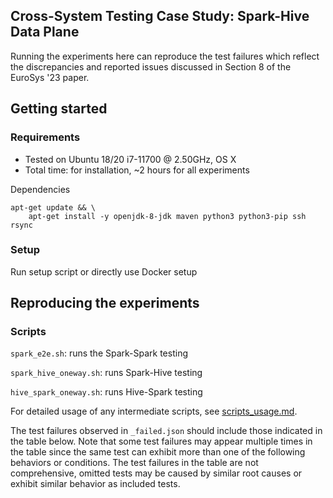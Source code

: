 ## Cross-System Testing Case Study: Spark-Hive Data Plane

Running the experiments here can reproduce the test failures which reflect the discrepancies and reported issues discussed in Section 8 of the EuroSys '23 paper. 

## Getting started
### Requirements
- Tested on Ubuntu 18/20 i7-11700 @ 2.50GHz, OS X
- Total time: for installation, ~2 hours for all experiments

Dependencies
```commandline
apt-get update && \
    apt-get install -y openjdk-8-jdk maven python3 python3-pip ssh rsync
```
### Setup
Run setup script or directly use Docker setup


## Reproducing the experiments
### Scripts

`spark_e2e.sh`: runs the Spark-Spark testing

`spark_hive_oneway.sh`: runs Spark-Hive testing

`hive_spark_oneway.sh`: runs Hive-Spark testing

For detailed usage of any intermediate scripts, see [scripts_usage.md](scripts_usage.md).

The test failures observed in `_failed.json` should include those indicated in the table below.
Note that some test failures may appear multiple times in the table since the same test can exhibit more than one of the following behaviors or conditions.
The test failures in the table are not comprehensive, omitted tests may be caused by similar root causes or exhibit similar behavior as included tests.



<!---
Dependencies
```commandline
apt-get update && \
    apt-get install -y openjdk-8-jdk maven python3 python3-pip ssh rsync
```


### Setting up the Spark-Hive-Hadoop infrastructure
**Hadoop setup:**
```commandline
curl https://archive.apache.org/dist/hadoop/core/hadoop-3.3.2/hadoop-3.3.2.tar.gz | tar xz -C .
mv hadoop-3.3.2 hadoop
cd hadoop
export HADOOP_HOME=$(pwd)
```
Add to `etc/hadoop/hadoop-env.sh` your `JAVA_HOME` for Java 8 and replace `USERID` with your username, e.g.
```
export JAVA_HOME=/usr/lib/jvm/java-1.8.0-openjdk-amd64
export HDFS_NAMENODE_USER=USERID
export HDFS_DATANODE_USER=USERID
export HDFS_SECONDARYNAMENODE_USER=USERID
export YARN_RESOURCEMANAGER_USER=USERID
export YARN_NODEMANAGER_USER=USERID
```
Update the following config files

`etc/hadoop/core-site.xml`
```xml
<configuration>
    <property>
        <name>fs.defaultFS</name>
        <value>hdfs://localhost:9000</value>
    </property>
    <property>
        <name>dfs.replication</name>
        <value>1</value>
    </property>
</configuration>
```
`etc/hadoop/hdfs-site.xml`
```xml
<configuration>
    <property>
        <name>dfs.replication</name>
        <value>1</value>
    </property>
</configuration>
```
If you cannot `ssh localhost`:
```commandline
ssh-keygen -t rsa -P '' -f ~/.ssh/id_rsa
cat ~/.ssh/id_rsa.pub >> ~/.ssh/authorized_keys
chmod 0600 ~/.ssh/authorized_keys
```

Might need `sudo`
```commandline
$HADOOP_HOME/bin/hdfs namenode -format
$HADOOP_HOME/sbin/start-all.sh
```

**Spark setup (to use as Hive's execution engine):**
```commandline
git clone https://github.com/apache/spark spark-hive
cd spark-hive
export SPARK_HOME=$(pwd)
export SPARK_DIST_CLASSPATH=`$HADOOP_HOME/bin/hadoop classpath`
mkdir /tmp/spark-events

# Hive is only compatible with Spark with version <= 2.3.0
git checkout v2.3.0
./build/mvn -Dhadoop.version=3.3.2 -Pyarn -Phive -Phive-thriftserver -DskipTests clean install

# Find Hive jars bundled with Spark
find $SPARK_HOME/assembly/target/scala-2.11/jars -name "*hive*.jar"

# Spark 2.3.0 comes bundled with old Hive jars (1.2.1 in my case), we need to
# delete them. This is because we will deploy Hive 3.1.2.
# This step might require you to change 1.2.1 to the version that you see in the
# output of the above find command.
rm $SPARK_HOME/assembly/target/scala-2.11/jars/hive*1.2.1*

# Start Spark Master & Worker, Hive contacts these services to submit query jobs
$SPARK_HOME/sbin/start-all.sh

# Required for running the experiments.
export SPARK_HOME_ONEWAY=$(pwd)
```

**Hive setup:**

First, execute the below commands to setup the basic Hive environment:
```commandline
$HADOOP_HOME/bin/hadoop fs -mkdir /tmp
$HADOOP_HOME/bin/hadoop fs -chmod g+w /tmp
$HADOOP_HOME/bin/hadoop fs -mkdir -p /user/hive/warehouse
$HADOOP_HOME/bin/hadoop fs -chmod g+w /user/hive/warehouse
wget https://archive.apache.org/dist/hive/hive-3.1.2/apache-hive-3.1.2-bin.tar.gz && \
	tar xzvf apache-hive-3.1.2-bin.tar.gz
mv apache-hive-3.1.2-bin hive && cd hive
export HIVE_HOME=$(pwd)

# Link Spark libraries to Hive's lib folder, this is required if Spark is to be
# used as the execution engine for Hive.
cd $HIVE_HOME/lib/
ln -s $SPARK_HOME_ONEWAY/assembly/target/scala-2.11/jars/scala-library*.jar
ln -s $SPARK_HOME_ONEWAY/assembly/target/scala-2.11/jars/spark-core*.jar
ln -s $SPARK_HOME_ONEWAY/assembly/target/scala-2.11/jars/spark-network-common*.jar
ln -s $SPARK_HOME_ONEWAY/assembly/target/scala-2.11/jars/spark-network-shuffle*.jar
```
Next, create `hive-site.xml` using `vim $HIVE_HOME/conf/hive-site.xml`:
1. Replace `$HADOOP_HOME` with the hadoop path on your machine
2. The value for spark.master must be fetched from http://<Host-IP>:8080 (Spark master UI)
```xml
<?xml version="1.0" encoding="UTF-8" standalone="no"?>
<?xml-stylesheet type="text/xsl" href="configuration.xsl"?>
<configuration>
    <property>
        <name>hive.execution.engine</name>
        <value>spark</value>
        <description>Use Spark as Hive's execution engine</description>
    </property>
    <property>
        <name>spark.master</name>
        <value></value>
        <description>Fetch this from http://Host-IP:8080 (Spark Master UI)</description>
    </property>
    <property>
        <name>spark.eventLog.enabled</name>
        <value>true</value>
    </property>
    <property>
        <name>spark.eventLog.dir</name>
        <value>/tmp/spark-events</value>
    </property>
    <property>
        <name>spark.serializer</name>
        <value>org.apache.spark.serializer.KryoSerializer</value>
    </property>
    <property>
        <name>javax.jdo.option.ConnectionURL</name>
        <value>jdbc:derby:$HADOOP_HOME/metastore_db;create=true</value>
        <description>JDBC connect string for a JDBC metastore</description>
    </property>
    <property>
        <name>hive.metastore.warehouse.dir</name>
        <value>hdfs://localhost:9000/user/hive/warehouse</value>
        <description>Warehouse Location</description>
    </property>
</configuration>
```

Lastly, execute the command below to configure the Hive metastore DB backed by Derby. This
command will initialise the DB under $HADOOP_HOME/metastore_db.
```commandline
$HIVE_HOME/bin/schematool -dbType derby -initSchema
```

**Spark setup:**
```commandline
git clone https://github.com/apache/spark
cd spark
export SPARK_HOME_E2E=$(pwd)
git checkout v3.2.1
./build/mvn -Dhadoop.version=3.3.2 -Pyarn -Phive -Phive-thriftserver -DskipTests clean install
```
Create `conf/hive-site.xml`
```xml
<?xml version="1.0" encoding="UTF-8" standalone="no"?>
<?xml-stylesheet type="text/xsl" href="configuration.xsl"?>
<configuration>
  <property>
    <name>hive.metastore.uris</name>
    <value>thrift://localhost:9083</value>
  </property>
</configuration>
```
----

## Scripts

`spark_e2e.sh`: runs the Spark-Spark testing

`spark_hive_oneway.sh`: runs Spark-Hive testing

`hive_spark_oneway.sh`: runs Hive-Spark testing

For detailed usage of any intermediate scripts, see [scripts_usage.md](scripts_usage.md).

## Using the Spark shells

`./bin/spark-sql`: can directly enter SQL queries into this shell, use for testing SQL interface

`./bin/spark-sql --packages org.apache.spark:spark-avro_2.12:3.2.1` for e.g. to include packages such as avro serde format

`./bin/spark-shell`: a scala shell with the spark dependencies already loaded, use for DataFrame and Dataset

### SQL example to test values:

To specify the types when constructing:
 ```
CREATE TABLE t0(c0 INT, c1 FLOAT)
INSERT INTO t0 VALUES (0, 1.0 * pi())
SELECT * FROM t0
```

Can also do
`SELECT 1.0 * pi()`
`SELECT CAST(1 AS DECIMAL(4,2))`.
Types will be inferred based on constants provided.
Note that `CAST` has different semantics from directly defining the value to have a specific type.

### DataFrame example to test values:
```
val df = Seq(-1.0/0, 0.0/0, 1.0 * math.Pi).toDF(“value”)
df.show(false)
df.selectExpr(“CAST(value AS float)")
// “value” is a tag that can be used for SQL querying`
// false to avoid truncation`
```

The type will be inferred based on the constants provided. In this case it is inferred as `double`.

Note that `CAST` has different semantics from directly defining the value to have a specific type. The default behavior usually will output `NULL` in situations where directly defining the value would give an error, and this behavior is configurable.

To construct a DataFrame with a specific type, use the `createDataFrame()` API. Steps TODO

-->
